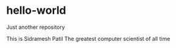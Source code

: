 # hello-world
Just another repository


This is Sidramesh Patil
The greatest computer scientist of all time
